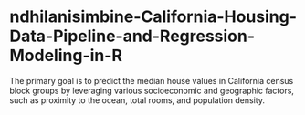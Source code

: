 # ndhilanisimbine-California-Housing-Data-Pipeline-and-Regression-Modeling-in-R
The primary goal is to predict the median house values in California census block groups by leveraging various socioeconomic and geographic factors, such as proximity to the ocean, total rooms, and population density.
